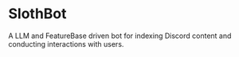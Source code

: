 # SlothBot
A LLM and FeatureBase driven bot for indexing Discord content and conducting interactions with users.
